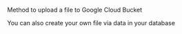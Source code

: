 Method to upload a file to Google Cloud Bucket

You can also create your own file via data in your database
